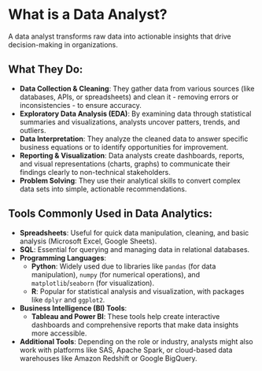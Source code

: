 # What is a Data Analyst?
A data analyst transforms raw data into actionable insights that drive decision-making in organizations.

## What They Do:
- **Data Collection & Cleaning**: They gather data from various sources (like databases, APIs, or spreadsheets) and clean it - removing errors or inconsistencies - to ensure accuracy.
- **Exploratory Data Analysis (EDA)**: By examining data through statistical summaries and visualizations, analysts uncover patters, trends, and outliers.
- **Data Interpretation**: They analyze the cleaned data to answer specific business equations or to identify opportunities for improvement.
- **Reporting & Visualization**: Data analysts create dashboards, reports, and visual representations (charts, graphs) to communicate their findings clearly to non-technical stakeholders.
- **Problem Solving**: They use their analytical skills to convert complex data sets into simple, actionable recommendations.
 
## Tools Commonly Used in Data Analytics:
- **Spreadsheets**: Useful for quick data manipulation, cleaning, and basic analysis (Microsoft Excel, Google Sheets).
- **SQL**: Essential for querying and managing data in relational databases.
- **Programming Languages**:
  - **Python**: Widely used due to libraries like `pandas` (for data manipulation), `numpy` (for numerical operations), and `matplotlib`/`seaborn` (for visualization).
  - **R**: Popular for statistical analysis and visualization, with packages like `dplyr` and `ggplot2`.
- **Business Intelligence (BI) Tools**:
  - **Tableau and Power BI**: These tools help create interactive dashboards and comprehensive reports that make data insights more accessible.
- **Additional Tools**: Depending on the role or industry, analysts might also work with platforms like SAS, Apache Spark, or cloud-based data warehouses like Amazon Redshift or Google BigQuery.  
